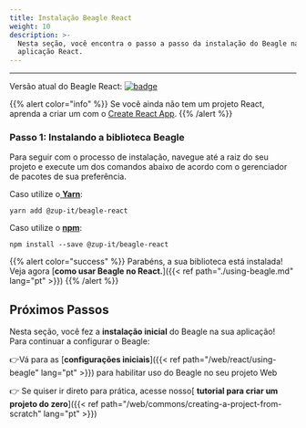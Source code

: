 ```yaml
---
title: Instalação Beagle React
weight: 10
description: >-
  Nesta seção, você encontra o passo a passo da instalação do Beagle na sua
  aplicação React.
---
```


---

Versão atual do Beagle React: [![badge](https://img.shields.io/npm/v/@zup-it/beagle-react?logo=React)](https://github.com/ZupIT/beagle-web-react)

{{% alert color="info" %}}
  Se você ainda não tem um projeto React, aprenda a criar um com o [Create React App](https://create-react-app.dev/docs/getting-started).
{{% /alert %}}

### Passo 1: Instalando a biblioteca Beagle

Para seguir com o processo de instalação, navegue até a raiz do seu projeto e execute um dos comandos abaixo de acordo com o gerenciador de pacotes de sua preferência.

Caso utilize o[ **Yarn**](https://yarnpkg.com/):

```text
yarn add @zup-it/beagle-react
```

Caso utilize o [**npm**](https://www.npmjs.com/):

```text
npm install --save @zup-it/beagle-react
```

{{% alert color="success" %}}
Parabéns, a sua biblioteca está instalada! Veja agora [**como usar Beagle no React.**]({{< ref path="./using-beagle.md" lang="pt" >}})
{{% /alert %}}

## Próximos Passos

Nesta seção, você fez a **instalação inicial** do Beagle na sua aplicação!  
Para continuar a configurar o Beagle:

👉Vá para as [**configurações iniciais**]({{< ref path="/web/react/using-beagle" lang="pt" >}}) para habilitar uso do Beagle no seu projeto Web

👉 Se quiser ir direto para prática, acesse nosso[ **tutorial para criar um projeto do zero**]({{< ref path="/web/commons/creating-a-project-from-scratch" lang="pt" >}})